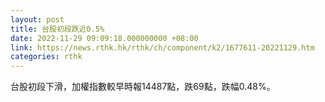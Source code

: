 ```yaml
---
layout: post
title: 台股初段跌近0.5%
date: 2022-11-29 09:09:18.000000000 +08:00
link: https://news.rthk.hk/rthk/ch/component/k2/1677611-20221129.htm
categories: rthk
---
```


台股初段下滑，加權指數較早時報14487點，跌69點，跌幅0.48%。
